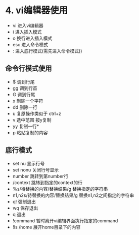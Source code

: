 # 4. vi编辑器使用

* vi    进入vi编辑器
* i     进入插入模式
* o     换行进入插入模式
* esc   进入命令模式
* :     进入底行模式(需先进入命令模式))

## 命令行模式使用
* $ 调到行尾
* gg 调到行首
* G 调到行尾
* x 删除一个字符
* dd 删除一行
* u 复原操作类似于 ctrl+z
* v 选中范围 按y复制
* yy 复制一行* 
* p 粘贴复制的内容

## 底行模式
* set nu        显示行号
* set nonu      关闭行号显示
* number        跳转到第number行
* /context      跳转到指定的context的行
* %s/待替换的内容/替换结果/g    替换指定的字符串
* n1,n2s/待替换的内容/替换结果/g    替换n1,n2之间指定的字符串
* q!            强制退出
* wq            保存退出
* q             退出
* !command      暂时离开vi编辑界面执行指定的command
* !ls /home     展开home目录下的内容